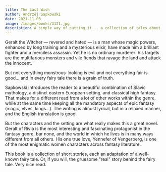 ```yaml
---
title: The Last Wish
author: Andrzej Sapkowski
date: 2021-11-03
image: /images/books/3121.jpg
description: A simple way of putting it... a collection of tales about a man hunting monsters for money. But then, this book (and in fact, the whole series) is so much more...
---
```


Geralt the Witcher — revered and hated — is a man whose magic powers, enhanced by long training and a mysterious elixir, have made him a brilliant fighter and a merciless assassin. Yet he is no ordinary murderer: his targets are the multifarious monsters and vile fiends that ravage the land and attack the innocent.

But not everything monstrous-looking is evil and not everything fair is good... and in every fairy tale there is a grain of truth.

Sapkowski introduces the reader to a beautiful combination of Slavic mythology, a distinct eastern European setting, and classical high fantasy. That makes for a different read from a lot of other works within the genre, while at the same time keeping all the mandatory aspects of epic fantasy (magic, elves, kings...). The writing is almost lyrical, but in a relaxed manner, and the English translation is good.

But the characters and the setting are what really makes this a great novel. Geralt of Rivia is the most interesting and fascinating protagonist in the fantasy genre, bar none, and the world in which he lives is in many ways different from all others. His one true love, Yennefer of Vengerberg, is one of the most enigmatic women characters across fantasy literature.

This book is a collection of short stories, each an adaptation of a well-known fairy tale. Or, if you will, the gruesome "real" story behind the fairy tale. Very nice read.
